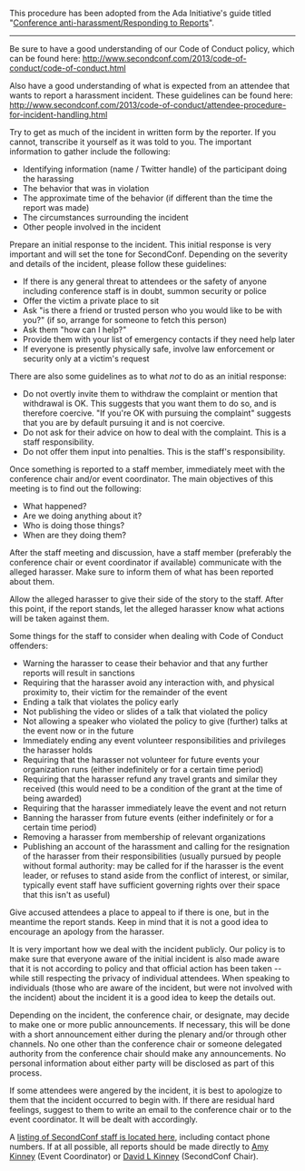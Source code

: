 This procedure has been adopted from the Ada Initiative's guide titled
"[Conference anti-harassment/Responding to Reports][responding-to-reports]".

-------------------------------------------------------------------------------

Be sure to have a good understanding of our Code of Conduct policy, which can
be found here: 
http://www.secondconf.com/2013/code-of-conduct/code-of-conduct.html

Also have a good understanding of what is expected from an attendee that wants
to report a harassment incident. These guidelines can be found here:
http://www.secondconf.com/2013/code-of-conduct/attendee-procedure-for-incident-handling.html

Try to get as much of the incident in written form by the reporter. If you
cannot, transcribe it yourself as it was told to you. The important information
to gather include the following:

- Identifying information (name / Twitter handle) of the participant doing the 
  harassing
- The behavior that was in violation
- The approximate time of the behavior (if different than the time the report 
  was made)
- The circumstances surrounding the incident
- Other people involved in the incident

Prepare an initial response to the incident. This initial response is very
important and will set the tone for SecondConf. Depending on the severity and 
details of the incident, please follow these guidelines:

- If there is any general threat to attendees or the safety of anyone including 
  conference staff is in doubt, summon security or police
- Offer the victim a private place to sit
- Ask "is there a friend or trusted person who you would like to be with you?" 
  (if so, arrange for someone to fetch this person)
- Ask them "how can I help?"
- Provide them with your list of emergency contacts if they need help later
- If everyone is presently physically safe, involve law enforcement or security 
  only at a victim's request

There are also some guidelines as to what _not_ to do as an initial response:

- Do not overtly invite them to withdraw the complaint or mention that 
  withdrawal is OK. This suggests that you want them to do so, and is therefore 
  coercive. "If you're OK with pursuing the complaint" suggests that you are by 
  default pursuing it and is not coercive.
- Do not ask for their advice on how to deal with the complaint. This is a 
  staff responsibility.
- Do not offer them input into penalties. This is the staff's responsibility.

Once something is reported to a staff member, immediately meet with the
conference chair and/or event coordinator. The main objectives of this meeting
is to find out the following:

- What happened?
- Are we doing anything about it?
- Who is doing those things?
- When are they doing them?

After the staff meeting and discussion, have a staff member (preferably the
conference chair or event coordinator if available) communicate with the
alleged harasser. Make sure to inform them of what has been reported about
them.

Allow the alleged harasser to give their side of the story to the staff. After
this point, if the report stands, let the alleged harasser know what actions
will be taken against them.

Some things for the staff to consider when dealing with Code of Conduct
offenders:

- Warning the harasser to cease their behavior and that any further reports 
  will result in sanctions
- Requiring that the harasser avoid any interaction with, and physical 
  proximity to, their victim for the remainder of the event
- Ending a talk that violates the policy early
- Not publishing the video or slides of a talk that violated the policy
- Not allowing a speaker who violated the policy to give (further) talks at the 
  event now or in the future
- Immediately ending any event volunteer responsibilities and privileges the 
  harasser holds
- Requiring that the harasser not volunteer for future events your organization 
  runs (either indefinitely or for a certain time period)
- Requiring that the harasser refund any travel grants and similar they 
  received (this would need to be a condition of the grant at the time of being 
  awarded)
- Requiring that the harasser immediately leave the event and not return
- Banning the harasser from future events (either indefinitely or for a certain 
  time period)
- Removing a harasser from membership of relevant organizations
- Publishing an account of the harassment and calling for the resignation of 
  the harasser from their responsibilities (usually pursued by people without 
  formal authority: may be called for if the harasser is the event leader, or 
  refuses to stand aside from the conflict of interest, or similar, typically 
  event staff have sufficient governing rights over their space that this isn't 
  as useful)

Give accused attendees a place to appeal to if there is one, but in the
meantime the report stands. Keep in mind that it is not a good idea to
encourage an apology from the harasser.

It is very important how we deal with the incident publicly. Our policy is to
make sure that everyone aware of the initial incident is also made aware that
it is not according to policy and that official action has been taken -- while
still respecting the privacy of individual attendees. When speaking to
individuals (those who are aware of the incident, but were not involved with
the incident) about the incident it is a good idea to keep the details out.

Depending on the incident, the conference chair, or designate, may decide to
make one or more public announcements. If necessary, this will be done with a
short announcement either during the plenary and/or through other channels. No
one other than the conference chair or someone delegated authority from the
conference chair should make any announcements. No personal information about
either party will be disclosed as part of this process.

If some attendees were angered by the incident, it is best to apologize to them
that the incident occurred to begin with. If there are residual hard feelings,
suggest to them to write an email to the conference chair or to the event
coordinator. It will be dealt with accordingly.

A [listing of SecondConf staff is located here][staff-listing], including
contact phone numbers. If at all possible, all reports should be made directly
to [Amy Kinney](mailto:amy@secondconf.com) (Event Coordinator) or [David L
Kinney](mailto:david@secondconf.com) (SecondConf Chair).



[responding-to-reports]: http://geekfeminism.wikia.com/wiki/Conference_anti-harassment/Responding_to_reports
[staff-listing]:         http://www.secondconf.com/2013/code-of-conduct/staff.html
